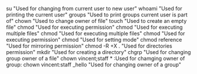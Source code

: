 su "Used for changing from current user to new user"
whoami "Used for printing the current user"
groups "Used to print groups current user is part of"
chown "Used to change owner of file"
touch "Used to create an empty file"
chmod "Used for executing permission"
chmod "Used for executing multiple files"
chmod "Used for executing multiple files"
chmod "Used for executing permission"
chmod "Used for setting mode"
chmod reference "Used for mirroring permission"
chmod -R +X . "Used for directories permission"
mkdir "Used for creating a directory"
chgrp "Used for changing group owner of a file"
chown vincent;staff * :Used for chamging owner of group:
chown vincent:staff _hello "Used for changing owner of a group"
